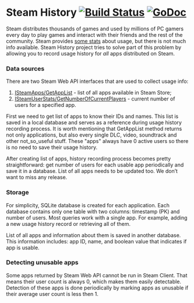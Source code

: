 # Steam History [![Build Status](https://travis-ci.org/tsukanov/steamhistory.svg?branch=master)](https://travis-ci.org/tsukanov/steamhistory) [![GoDoc](https://godoc.org/github.com/tsukanov/steamhistory?status.png)](https://godoc.org/github.com/tsukanov/steamhistory)

Steam distributes thousands of games and used by millions of PC gamers every day to play games and interact with their friends and the rest of the community. Steam provides [some stats](http://store.steampowered.com/stats) about usage, but there is not much info available. Steam History project tries to solve part of this problem by allowing you to record usage history for *all* apps distributed on Steam.

### Data sources

There are two Steam Web API interfaces that are used to collect usage info:

1. [ISteamApps/GetAppList](https://api.steampowered.com/ISteamApps/GetAppList/v2/) - list of all apps available in Steam Store;
2. [ISteamUserStats/GetNumberOfCurrentPlayers](https://api.steampowered.com/ISteamUserStats/GetNumberOfCurrentPlayers/v1/?appid=0) - current number of users for a specified app.

First we need to get list of apps to know their IDs and names. This list is saved in a local database and serves as a reference during usage history recording process. It is worth mentioning that GetAppList method returns not only applications, but also every single DLC, video, soundtrack and other not\_so\_useful stuff. These "apps" always have 0 active users so there is no need to save their usage history.

After creating list of apps, history recording process becomes pretty straightforward: get number of users for each usable app periodically and save it in a database. List of all apps needs to be updated too. We don’t want to miss any release.

### Storage

For simplicity, SQLite database is created for each application. Each database contains only one table with two columns: timestamp (PK) and number of users. Most queries work with a single app. For example, adding a new usage history record or retrieving all of them.

List of all apps and information about them is saved in another database. This information includes: app ID, name, and boolean value that indicates if app is usable.

### Detecting unusable apps

Some apps returned by Steam Web API cannot be run in Steam Client. That means their user count is always 0, which makes them easily detectable. Detection of these apps is done periodically by marking apps as unusable if their average user count is less then 1.

